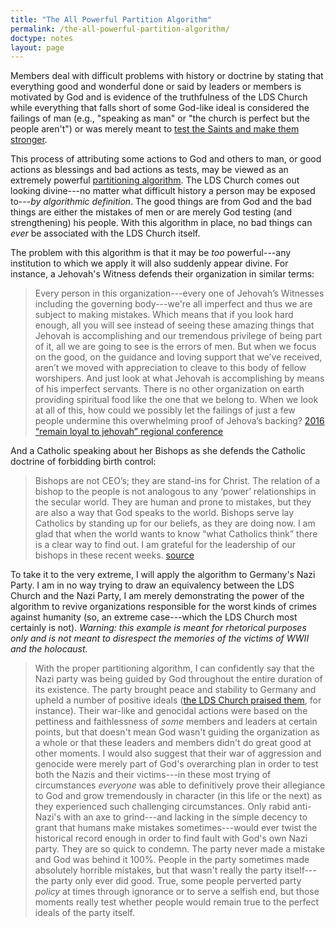 ```yaml
---
title: "The All Powerful Partition Algorithm"
permalink: /the-all-powerful-partition-algorithm/
doctype: notes
layout: page
---
```


Members deal with difficult problems with history or doctrine by stating that everything good and wonderful done or said by leaders or members is motivated by God and is evidence of the truthfulness of the LDS Church while everything that falls short of some God-like ideal is considered the failings of man (e.g., "speaking as man" or "the church is perfect but the people aren't") or was merely meant to [test the Saints and make them stronger](https://www.reddit.com/r/exmormon/comments/7c3b57/thoughts_been_having_good_convos_with_tbm_gf_shes/).

This process of attributing some actions to God and others to man, or good actions as blessings and bad actions as tests, may be viewed as an extremely powerful [partitioning algorithm](https://stackoverflow.com/a/4578605/422075).  The LDS Church comes out looking divine---no matter what difficult history a person may be exposed to---*by algorithmic definition*.  The good things are from God and the bad things are either the mistakes of men or are merely God testing (and strengthening) his people.  With this algorithm in place, no bad things can *ever* be associated with the LDS Church itself.

The problem with this algorithm is that it may be *too* powerful---any institution to which we apply it will also suddenly appear divine.  For instance, a Jehovah's Witness defends their organization in similar terms:

> Every person in this organization---every one of Jehovah’s Witnesses including the governing body---we're all imperfect and thus we are subject to making mistakes. Which means that if you look hard enough, all you will see instead of seeing these amazing things that Jehovah is accomplishing and our tremendous privilege of being part of it, all we are going to see is the errors of men. But when we focus on the good, on the guidance and loving support that we’ve received, aren’t we moved with appreciation to cleave to this body of fellow worshipers. And just look at what Jehovah is accomplishing by means of his imperfect servants. There is no other organization on earth providing spiritual food like the one that we belong to. When we look at all of this, how could we possibly let the failings of just a few people undermine this overwhelming proof of Jehova’s backing? [2016 “remain loyal to jehovah” regional conference](https://www.youtube.com/watch?v=c7GYXS5lhPc)

And a Catholic speaking about her Bishops as she defends the Catholic doctrine of forbidding birth control:

> Bishops are not CEO’s; they are stand-ins for Christ. The relation of a bishop to the people is not analogous to any ‘power’ relationships in the secular world. They are human and prone to mistakes, but they are also a way that God speaks to the world. Bishops serve lay Catholics by standing up for our beliefs, as they are doing now. I am glad that when the world wants to know “what Catholics think” there is a clear way to find out. I am grateful for the leadership of our bishops in these recent weeks. [source](https://www.onfaith.co/onfaith/2012/02/22/in-defense-of-the-catholic-church/11150)

To take it to the very extreme, I will apply the algorithm to Germany's Nazi Party.  I am in no way trying to draw an equivalency between the LDS Church and the Nazi Party, I am merely demonstrating the power of the algorithm to revive organizations responsible for the worst kinds of crimes against humanity (so, an extreme case---which the LDS Church most certainly is not).  *Warning: this example is meant for rhetorical purposes only and is not meant to disrespect the memories of the victims of WWII and the holocaust.*

> With the proper partitioning algorithm, I can confidently say that the Nazi party was being guided by God throughout the entire duration of its existence.  The party brought peace and stability to Germany and upheld a number of positive ideals ([the LDS Church praised them](http://www.mormonthink.com/glossary/hitler.htm), for instance).  Their war-like and genocidal actions were based on the pettiness and faithlessness of *some* members and leaders at certain points, but that doesn't mean God wasn't guiding the organization as a whole or that these leaders and members didn't do great good at other moments. I would also suggest that their war of aggression and genocide were merely part of God's overarching plan in order to test both the Nazis and their victims---in these most trying of circumstances *everyone* was able to definitively prove their allegiance to God and grow tremendously in character (in this life or the next) as they experienced such challenging circumstances.  Only rabid anti-Nazi's with an axe to grind---and lacking in the simple decency to grant that humans make mistakes sometimes---would ever twist the historical record enough in order to find fault with God's own Nazi party.  They are so quick to condemn.  The party never made a mistake and God was behind it 100%.  People in the party sometimes made absolutely horrible mistakes, but that wasn't really the party itself---the party only ever did good.  True, some people perverted party *policy* at times through ignorance or to serve a selfish end, but those moments really test whether people would remain true to the perfect ideals of the party itself.

